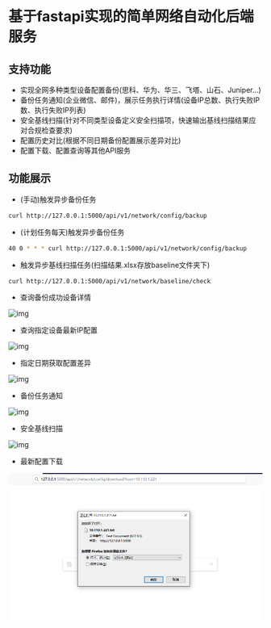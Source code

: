 # 基于fastapi实现的简单网络自动化后端服务


## 支持功能

- 实现全网多种类型设备配置备份(思科、华为、华三、飞塔、山石、Juniper...)
- 备份任务通知(企业微信、邮件)，展示任务执行详情(设备IP总数、执行失败IP数、执行失败IP列表)
- 安全基线扫描(针对不同类型设备定义安全扫描项，快速输出基线扫描结果应对合规检查要求)
- 配置历史对比(根据不同日期备份配置展示差异对比)
- 配置下载、配置查询等其他API服务

## 功能展示

- (手动)触发异步备份任务
```bash
curl http://127.0.0.1:5000/api/v1/network/config/backup

```

- (计划任务每天)触发异步备份任务
```bash
40 0 * * * curl http://127.0.0.1:5000/api/v1/network/config/backup

```

- 触发异步基线扫描任务(扫描结果.xlsx存放baseline文件夹下)
```bash
curl http://127.0.0.1:5000/api/v1/network/baseline/check
```

- 查询备份成功设备详情

![img](docs/list.png)

- 查询指定设备最新IP配置

![img](docs/query.png)

- 指定日期获取配置差异

![img](docs/diff.png)

- 备份任务通知

![img](docs/webchat.png)

- 安全基线扫描

![img](docs/baseline.png)

- 最新配置下载

![img](docs/download.png)